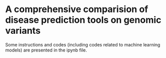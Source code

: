 # A comprehensive comparision of disease prediction tools on genomic variants

Some instructions and codes (including codes related to machine learning models) are presented in the ipynb file.
